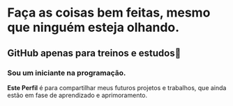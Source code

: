 # Faça as coisas bem feitas, mesmo que ninguém esteja olhando.
## GitHub apenas para treinos e estudos👋
### Sou um iniciante na programação. 
**Este Perfil** é para compartilhar meus futuros projetos e trabalhos, 
que ainda estão em fase de aprendizado e aprimoramento.

<!--
**magnoolivee/magnoolivee** is a ✨ _special_ ✨ repository because its `README.md` (this file) appears on your GitHub profile.

Here are some ideas to get you started:

- 🔭 I’m currently working on ...
- 🌱 I’m currently learning ...
- 👯 I’m looking to collaborate on ...
- 🤔 I’m looking for help with ...
- 💬 Ask me about ...
- 📫 How to reach me: ...
- 😄 Pronouns: ...
- ⚡ Fun fact: ...
-->
